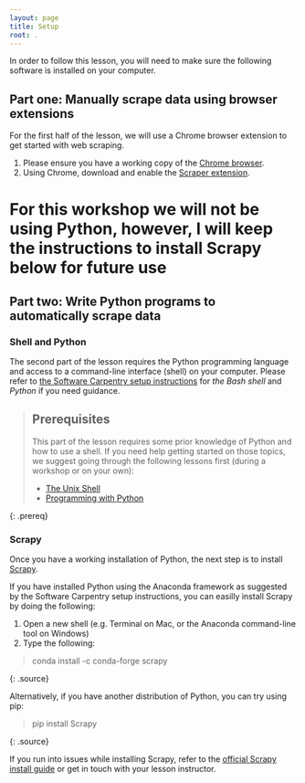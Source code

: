```yaml
---
layout: page
title: Setup
root: .
---
```


In order to follow this lesson, you will need to make sure the following software is installed on your computer.

## Part one: Manually scrape data using browser extensions

For the first half of the lesson, we will use a Chrome browser extension to get started with web scraping.

1. Please ensure you have a working copy of the [Chrome browser](https://www.google.com/intl/en/chrome/browser/).
2. Using Chrome, download and enable the [Scraper extension](https://chrome.google.com/webstore/detail/scraper/mbigbapnjcgaffohmbkdlecaccepngjd).

# For this workshop we will not be using Python, however, I will keep the instructions to install Scrapy below for future use

## Part two: Write Python programs to automatically scrape data

### Shell and Python
The second part of the lesson requires the Python programming language and access to a command-line interface (shell) on your computer.
Please refer to [the Software Carpentry setup instructions](http://swcarpentry.github.io/workshop-template/#setup) for
*the Bash shell* and *Python* if you need guidance.

> ## Prerequisites
> This part of the lesson requires some prior knowledge of Python and how to use a shell.
> If you need help getting started on those topics, we suggest going through the following
> lessons first (during a workshop or on your own):
>
> * [The Unix Shell](http://swcarpentry.github.io/shell-novice/)
> * [Programming with Python](http://swcarpentry.github.io/python-novice-inflammation/)
>
{: .prereq}

### Scrapy

Once you have a working installation of Python, the next step is to install [Scrapy](https://scrapy.org/).

If you have installed Python using the Anaconda framework as suggested by the Software Carpentry setup instructions,
you can easilly install Scrapy by doing the following:

1. Open a new shell (e.g. Terminal on Mac, or the Anaconda command-line tool on Windows)
2. Type the following:

> conda install -c conda-forge scrapy
>
{: .source}

Alternatively, if you have another distribution of Python, you can try using pip:

> pip install Scrapy
>
{: .source}

If you run into issues while installing Scrapy, refer to the
[official Scrapy install guide](https://doc.scrapy.org/en/latest/intro/install.html#intro-install)
or get in touch with your lesson instructor.

